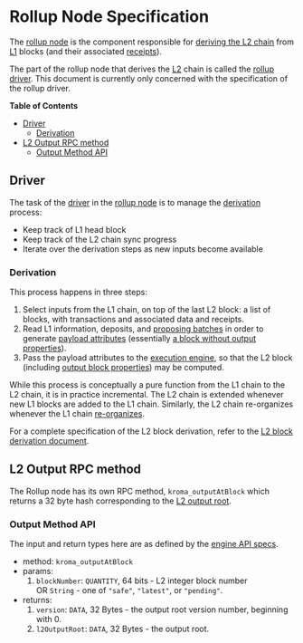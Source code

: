 # Rollup Node Specification

<!-- All glossary references in this file. -->

[g-block]: glossary.md#block
[g-derivation]: glossary.md#L2-chain-derivation
[g-exec-engine]: glossary.md#execution-engine
[g-l1]: glossary.md#layer-1-l1
[g-l2]: glossary.md#layer-2-l2
[g-payload-attr]: glossary.md#payload-attributes
[g-proposer-batch]: glossary.md#proposer-batch
[g-receipts]: glossary.md#receipt
[g-reorg]: glossary.md#re-organization
[g-rollup-driver]: glossary.md#rollup-driver
[g-rollup-node]: glossary.md#rollup-node

The [rollup node][g-rollup-node] is the component responsible for [deriving the L2 chain][g-derivation] from [L1][g-l1]
blocks (and their associated [receipts][g-receipts]).

The part of the rollup node that derives the [L2][g-l2] chain is called the [rollup driver][g-rollup-driver]. This
document is currently only concerned with the specification of the rollup driver.

<!-- START doctoc generated TOC please keep comment here to allow auto update -->
<!-- DON'T EDIT THIS SECTION, INSTEAD RE-RUN doctoc TO UPDATE -->
**Table of Contents**

- [Driver](#driver)
  - [Derivation](#derivation)
- [L2 Output RPC method](#l2-output-rpc-method)
  - [Output Method API](#output-method-api)

<!-- END doctoc generated TOC please keep comment here to allow auto update -->

## Driver

The task of the [driver][g-rollup-driver] in the [rollup node][g-rollup-node]
is to manage the [derivation][g-derivation] process:

- Keep track of L1 head block
- Keep track of the L2 chain sync progress
- Iterate over the derivation steps as new inputs become available

### Derivation

This process happens in three steps:

1. Select inputs from the L1 chain, on top of the last L2 block:
   a list of blocks, with transactions and associated data and receipts.
2. Read L1 information, deposits, and [proposing batches][g-proposer-batch] in order to generate
   [payload attributes][g-payload-attr] (essentially [a block without output properties][g-block]).
3. Pass the payload attributes to the [execution engine][g-exec-engine], so that the L2 block (including [output block
   properties][g-block]) may be computed.

While this process is conceptually a pure function from the L1 chain to the L2 chain, it is in practice incremental. The
L2 chain is extended whenever new L1 blocks are added to the L1 chain. Similarly, the L2 chain re-organizes whenever the
L1 chain [re-organizes][g-reorg].

For a complete specification of the L2 block derivation, refer to the [L2 block derivation document](./derivation.md).

## L2 Output RPC method

The Rollup node has its own RPC method, `kroma_outputAtBlock` which returns a 32
byte hash corresponding to the [L2 output root](./validator.md#l2-output-commitment-construction).

### Output Method API

The input and return types here are as defined by the [engine API specs][engine-structures].

[engine-structures]: https://github.com/ethereum/execution-apis/blob/main/src/engine/paris.md#structures

- method: `kroma_outputAtBlock`
- params:
  1. `blockNumber`: `QUANTITY`, 64 bits - L2 integer block number </br>
        OR `String` - one of `"safe"`, `"latest"`, or `"pending"`.
- returns:
  1. `version`: `DATA`, 32 Bytes - the output root version number, beginning with 0.
  2. `l2OutputRoot`: `DATA`, 32 Bytes - the output root.
